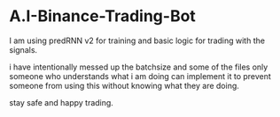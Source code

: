 # A.I-Binance-Trading-Bot
I am using predRNN v2 for training and basic logic for trading with the signals.

i have intentionally messed up the batchsize and some of the files only someone who understands what i am doing can implement it to prevent someone from using this without knowing what they are doing.

stay safe and happy trading.
